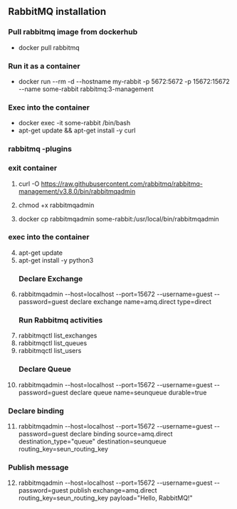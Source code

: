 ## RabbitMQ installation
### Pull rabbitmq image from dockerhub
- docker pull rabbitmq
### Run it as a container
- docker run --rm -d --hostname my-rabbit -p 5672:5672 -p 15672:15672 --name some-rabbit rabbitmq:3-management
### Exec into the container
- docker exec -it some-rabbit /bin/bash
- apt-get update && apt-get install -y curl
### rabbitmq -plugins
### exit container
1. curl -O https://raw.githubusercontent.com/rabbitmq/rabbitmq-management/v3.8.0/bin/rabbitmqadmin
2. chmod +x rabbitmqadmin

3. docker cp rabbitmqadmin some-rabbit:/usr/local/bin/rabbitmqadmin
### exec into the container
4. apt-get update
5. apt-get install -y python3
   ### Declare Exchange
6. rabbitmqadmin --host=localhost --port=15672 --username=guest --password=guest declare exchange name=amq.direct type=direct
   ### Run Rabbitmq activities
7. rabbitmqctl list_exchanges
8. rabbitmqctl list_queues
9. rabbitmqctl list_users
    ### Declare Queue
10. rabbitmqadmin --host=localhost --port=15672 --username=guest --password=guest declare queue name=seunqueue durable=true
   ### Declare binding
11. rabbitmqadmin --host=localhost --port=15672 --username=guest --password=guest declare binding source=amq.direct destination_type="queue" destination=seunqueue routing_key=seun_routing_key
   ### Publish message
12. rabbitmqadmin --host=localhost --port=15672 --username=guest --password=guest publish exchange=amq.direct routing_key=seun_routing_key payload="Hello, RabbitMQ!"
